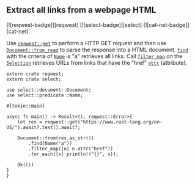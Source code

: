 ## Extract all links from a webpage HTML

[![reqwest-badge]][reqwest] [![select-badge]][select] [![cat-net-badge]][cat-net]

Use [`reqwest::get`] to perform a HTTP GET request and then use
[`Document::from_read`] to parse the response into a HTML document.
[`find`] with the criteria of [`Name`] is "a" retrieves all links.
Call [`filter_map`] on the [`Selection`] retrieves URLs
from links that have the "href" [`attr`] (attribute).

```rust,no_run
extern crate reqwest;
extern crate select;

use select::document::Document;
use select::predicate::Name;

#[tokio::main]

async fn main() -> Result<(), reqwest::Error>{
    let res = reqwest::get("https://www.rust-lang.org/en-US/").await?.text().await?;

    Document::from(res.as_str())
        .find(Name("a"))
        .filter_map(|n| n.attr("href"))
        .for_each(|x| println!("{}", x));

    Ok(())
}
}
```

[`attr`]: https://docs.rs/select/*/select/node/struct.Node.html#method.attr
[`Document::from_read`]: https://docs.rs/select/*/select/document/struct.Document.html#method.from_read
[`filter_map`]: https://doc.rust-lang.org/core/iter/trait.Iterator.html#method.filter_map
[`find`]: https://docs.rs/select/*/select/document/struct.Document.html#method.find
[`Name`]: https://docs.rs/select/*/select/predicate/struct.Name.html
[`reqwest::get`]: https://docs.rs/reqwest/*/reqwest/fn.get.html
[`Selection`]: https://docs.rs/select/*/select/selection/struct.Selection.html
